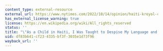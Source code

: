 ```yaml
---
content_type: external-resource
external_url: https://www.nytimes.com/2022/10/14/opinion/haiti-kreyol-creole-language-education.html?unlocked_article_code=mckLfv955QjZeZCDliYI7r7BIzGjWuA3U4jGuZEsYJ24KSkAp8Pq1crnbZSxjw69wPcPQ4lMVkaNxCHH4_A7axXV8QpCHqKW_sR_ArO1h_6bZJAmaWcBgd_jyS3aISSS42HyBJ1SZA7VXzuUXkEKIowmIg30F8lGz-47ZlrY2FpvXFdCp4lygmJArpdjAnJ57MyAQHfpSsd2fMtheOX1YWSj3MOfLwbqiyuMhBrmGdWAlBz0w1tKrH4lnaq8047ApKXHiyNdsClAQyWvWaGaf_pIWhq6QeZiZsRORtpOdFdyW4XtWfdxU7t7R6v_m2jO_GOtb-p9h7qyARGmFYhlp448FniExe4GbAtGymvNGFQ&smid=em-share
has_external_license_warning: true
license: https://en.wikipedia.org/wiki/All_rights_reserved
status: ''
title: "\"As a Child in Haiti, I Was Taught to Despise My Language and Myself.\u201D"
uid: df83b641-cf23-4335-bf3f-3035e1d73f96
wayback_url: ''
---
```


